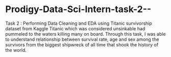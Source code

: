 # Prodigy-Data-Sci-Intern-task-2--
Task 2 : Performing Data Cleaning and EDA using Titanic survivorship dataset from Kaggle Titanic which was considered unsinkable had pummeled to the waters killing many on board. Through this task, I was able to understand relationship between survival rate, age and sex among the survivors from the biggest shipwreck of all time that shook the history of the world.
